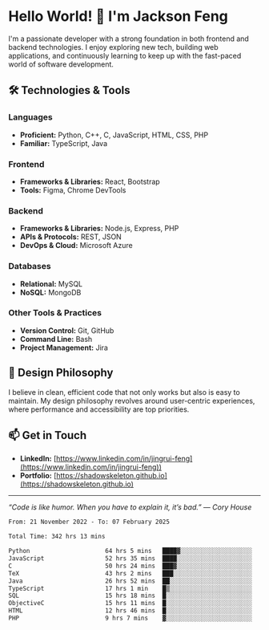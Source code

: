 # Hello World! 👋 I'm Jackson Feng

I'm a passionate developer with a strong foundation in both frontend and backend technologies. I enjoy exploring new tech, building web applications, and continuously learning to keep up with the fast-paced world of software development.

## 🛠 Technologies & Tools

### Languages
- **Proficient:** Python, C++, C, JavaScript, HTML, CSS, PHP
- **Familiar:** TypeScript, Java

### Frontend
- **Frameworks & Libraries:** React, Bootstrap
- **Tools:** Figma, Chrome DevTools

### Backend
- **Frameworks & Libraries:** Node.js, Express, PHP
- **APIs & Protocols:** REST, JSON
- **DevOps & Cloud:** Microsoft Azure

### Databases
- **Relational:** MySQL
- **NoSQL:** MongoDB

### Other Tools & Practices
- **Version Control:** Git, GitHub
- **Command Line:** Bash
- **Project Management:** Jira


## 🎨 Design Philosophy

I believe in clean, efficient code that not only works but also is easy to maintain. My design philosophy revolves around user-centric experiences, where performance and accessibility are top priorities.

## 📫 Get in Touch

- **LinkedIn:** [https://www.linkedin.com/in/jingrui-feng](https://www.linkedin.com/in/jingrui-feng))
- **Portfolio:** [https://shadowskeleton.github.io](https://shadowskeleton.github.io)

---

*“Code is like humor. When you have to explain it, it’s bad.” — Cory House*



<!--START_SECTION:waka-->

```txt
From: 21 November 2022 - To: 07 February 2025

Total Time: 342 hrs 13 mins

Python                     64 hrs 5 mins   ████▓░░░░░░░░░░░░░░░░░░░░   18.73 %
JavaScript                 52 hrs 35 mins  ████░░░░░░░░░░░░░░░░░░░░░   15.37 %
C                          50 hrs 24 mins  ███▓░░░░░░░░░░░░░░░░░░░░░   14.73 %
TeX                        43 hrs 2 mins   ███░░░░░░░░░░░░░░░░░░░░░░   12.58 %
Java                       26 hrs 52 mins  ██░░░░░░░░░░░░░░░░░░░░░░░   07.85 %
TypeScript                 17 hrs 1 min    █▒░░░░░░░░░░░░░░░░░░░░░░░   04.97 %
SQL                        15 hrs 18 mins  █░░░░░░░░░░░░░░░░░░░░░░░░   04.47 %
ObjectiveC                 15 hrs 11 mins  █░░░░░░░░░░░░░░░░░░░░░░░░   04.44 %
HTML                       12 hrs 46 mins  █░░░░░░░░░░░░░░░░░░░░░░░░   03.73 %
PHP                        9 hrs 7 mins    ▓░░░░░░░░░░░░░░░░░░░░░░░░   02.67 %
```

<!--END_SECTION:waka-->

